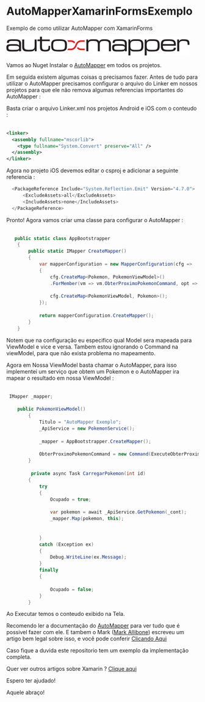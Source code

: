 # AutoMapperXamarinFormsExemplo

Exemplo de como utilizar AutoMapper com XamarinForms

<img src="https://github.com/TBertuzzi/AutoMapperXamarinFormsExemplo/blob/master/Resources/automapper.png?raw=true" alt="Smiley face" >

Vamos ao Nuget Instalar o [AutoMapper](https://www.nuget.org/packages/AutoMapper/) em todos os projetos.

Em seguida existem algumas coisas q precisamos fazer. Antes de tudo para utilizar o AutoMapper precisamos configurar o arquivo do Linker em nossos projetos para que ele não remova algumas referencias importantes do AutoMapper :

Basta criar o arquivo Linker.xml nos projetos Android e iOS com o conteudo :

```xml

<linker>
  <assembly fullname="mscorlib">
    <type fullname="System.Convert" preserve="All" />
  </assembly>
</linker>

```

Agora no projeto iOS devemos editar o csproj e adicionar a seguinte referencia :

```c#
  <PackageReference Include="System.Reflection.Emit" Version="4.7.0">
      <ExcludeAssets>all</ExcludeAssets>
      <IncludeAssets>none</IncludeAssets>
  </PackageReference>

```

Pronto! Agora vamos criar uma classe para configurar o AutoMapper :


```c#

   public static class AppBootstrapper
    {
        public static IMapper CreateMapper()
        {
            var mapperConfiguration = new MapperConfiguration(cfg =>
            {
                cfg.CreateMap<Pokemon, PokemonViewModel>()
                .ForMember(vm => vm.ObterProximoPokemonCommand, opt => opt.Ignore());

                cfg.CreateMap<PokemonViewModel, Pokemon>();
            });

            return mapperConfiguration.CreateMapper();
        }
    }

```

Notem que na configuração eu especifico qual Model sera mapeada para ViewModel e vice e versa. Tambem estou ignorando o Command na viewModel, para que não exista problema no mapeamento.

Agora em Nossa ViewModel basta chamar o AutoMapper, para isso implementei um serviço que obtem um Pokemon e o AutoMapper ira mapear o resultado em nossa ViewModel :

```c#

 IMapper _mapper;
 
    public PokemonViewModel()
        {
            Titulo = "AutoMapper Exemplo";
            _ApiService = new PokemonService();

            _mapper = AppBootstrapper.CreateMapper();

            ObterProximoPokemonCommand = new Command(ExecuteObterProximoPokemonCommand);
        }
        
         private async Task CarregarPokemon(int id)
        {
            try
            {
                Ocupado = true;

                var pokemon = await _ApiService.GetPokemon(_cont);
                _mapper.Map(pokemon, this);


            }
            catch (Exception ex)
            {
                Debug.WriteLine(ex.Message);
            }
            finally
            {

                Ocupado = false;
            }
        }

```

Ao Executar temos o conteudo exibido na Tela.

Recomendo ler a documentação do [AutoMapper](https://automapper.org/) para ver tudo que é possivel fazer com ele.
E tambem o Mark ([Mark Allibone](https://mallibone.com/about)) escreveu um artigo bem 
legal sobre isso, e você pode conferir [Clicando Aqui](https://mallibone.com/post/xamarin-automapper/)

Caso fique a duvida este repositorio tem um exemplo da implementação completa.

Quer ver outros artigos sobre Xamarin ? [Clique aqui](https://github.com/TBertuzzi/XXamarin)

Espero ter ajudado!

Aquele abraço!
